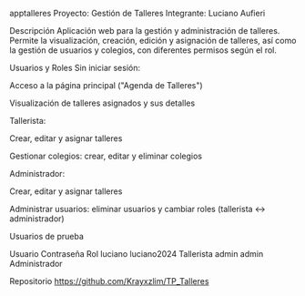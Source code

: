 apptalleres
Proyecto: Gestión de Talleres
Integrante: Luciano Aufieri

Descripción
Aplicación web para la gestión y administración de talleres. Permite la visualización, creación, edición y asignación de talleres, así como la gestión de usuarios y colegios, con diferentes permisos según el rol.

Usuarios y Roles
Sin iniciar sesión:

Acceso a la página principal ("Agenda de Talleres")

Visualización de talleres asignados y sus detalles

Tallerista:

Crear, editar y asignar talleres

Gestionar colegios: crear, editar y eliminar colegios

Administrador:

Crear, editar y asignar talleres

Administrar usuarios: eliminar usuarios y cambiar roles (tallerista ↔ administrador)

Usuarios de prueba

Usuario Contraseña Rol
luciano luciano2024 Tallerista
admin admin Administrador

Repositorio
https://github.com/Krayxzlim/TP_Talleres
